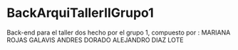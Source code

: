 # BackArquiTallerIIGrupo1
Back-end para el taller dos hecho por el grupo 1, compuesto por :  MARIANA ROJAS GALAVIS ANDRES DORADO ALEJANDRO DIAZ LOTE
